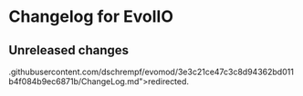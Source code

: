 # Changelog for EvolIO

## Unreleased changes
.githubusercontent.com/dschrempf/evomod/3e3c21ce47c3c8d94362bd011b4f084b9ec6871b/ChangeLog.md">redirected</a>.</body></html>